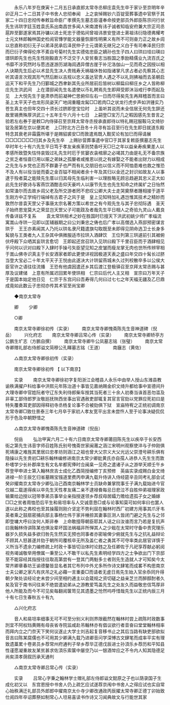 <!-- { "loadSidebar": true } -->
　　永乐八年岁在庚寅十二月五日承直郎太常寺丞柳庄袁先生卒于家讣至京明年辛卯正月二十二日其子中书舍人忠彻奉闻　上之哀悼赐钞六百锭营葬事遗中官祭于其家二十四日忠彻传奉敕旨命臣广孝撰先生墓志臣谨奉命按吏部员外郎臣陈宗问行状先生讳珙字廷玉姓袁氏系出南昌世多闻人宋南渡有讳子诚者知临安府兼大宗正司丞扈跸至鄞遂家焉其孙镛以进士死忠于德佑间曾祖讳景安登进士苐祖讳衍隐德弗耀考士元文林郎翰林国史检阅官慱学能文器量恢廓性明果义有所不可则奋力正之故乡闾以忠直称初衍无子以弟泽民承后泽民仲子士元谓弟无继兄之义白于有司奉泽民归宗而巳衍子俾得伦序不紊自号菊村先生实德佑忠臣之嫡孙也生子四人曰珙曰珪曰瑛曰璟珙即先生也先生性刚毅直方不泛交于人安贫飬志当胜国之季励精儒业九流百氏之书靡不涉究然时与愿违遂游历湖海闾遇异僧古崖于补沱洛伽山一见而奇之因授以相人诀期先生后必以术显先生决人贵贱寿夭祸福休咎如指诸掌凡求占者必先察其心志听其语言次观其形气然后断以吉规以忠义虽达官贵人遇之不以礼则拂袖而去圣朝启运天下和平先生乃归鄞城之西聿新其先业所居前后皆树以柳扁曰柳庄乡之人皆称柳庄先生洪武间　上在潜邸闻先生名遣使以币礼聘焉先生即拜受即沐浴戒行李而起及见　上大悦先生于是肃恭而前凝神伫思俯仰左右一日而尽得矣先生再拜稽首而言曰　圣上太平天子也龙形凤姿天广地阔重瞳龙髯□□若肉□之状龙行虎步声如洪锺实乃苍生真主也但年交四十须长过脐即登宝位时　上虽听其说而未全信居无何先生辞还故里锡赉殊厚洪武三十五年壬午六月十七日　上嗣登□宝万几之暇因感先生昔言之验若左右券于是敕□内侍驿召至京拜太常寺丞授承直郎待以特礼赐冠服鞍马文绮钞锭及居第在京以便其老　上□狩北方己丑冬十月寻有旨召至行在先生即日就道东殿特念其衰老非霜露所堪于是赐貂裘安□而敦遣焉既入觐奖论有加巳而得请展□□□□□□□归其乡及先生卒　上赐钞营葬事遣中官□于其家复敕臣撰墓志先生卒时年七十有六先生平日笃于孝友亲疾革则焚香吁天□巳之年以益亲寿疾果差人以孝感所致暨失怙恃哀毁过礼先生时厄于贫窭衣衾棺廓之必竭其力由是礼无不备宗族之贫乏者恒啬巳用以赈之弟妹之孤嫠者咸推恩以抚之有嫁娶之不能者出财力以相成之先生与乡党也正而不群妻子也严而有礼交朋旧也以信义而不阿恤患难也救之惟恐不及人有以役当徙而委之金百镒不相闻者余十年及其归以金还之封识如故友人以事逮于殁者莫之能赎先生厝以归其母先生临利害一以理胜略无顾忌趋避其忠义正大如此先生好歌诗与客燕饮酒酣击仰天豪吟人以康节先生也先生知命之终属纩之日怡然如常溘尔而去故乡闾父老及所交游者罔不悲叹公卿大夫士走哭奠祭者踵相接于道平生刚方中正学纯行端绰有古君子之风于是　皇上见知特加礼遇岂惟其技术之精妙而致然尔昔袁天罡父子事唐太宗名著方策以希世之有今观先生与其子忠彻际遇　圣天子始终恩宠莫大之荣显岂天罡父子可能跂及者哉先生平日相人之奇验九灵山人戴良传备详兹不复系 
　　袁太常珙相术之妙在胜国时巳擅天下洪武初姚少师广孝缁流寓嵩山寺珙一见即以匡辅器期之曰公刘秉忠之俦也后广孝以高僧选入燕邸预密谋言珙于　王王亦素闻其人乃托以珙名隶尺籍遣旗勾取既至未即得见阴命选卫士长身多髯貌与王类者九人王杂其中俱微服适市拉珙入酒肆饮　王位列第三珙遽前引其裾俯伏呼殿下众哂其妄珙言愈切　王即起还宫召珙入见珙曰殿下千里召臣而于酒肆相见乎问何以识对曰殿下入肆时手操弓矢臣望见知之皮皱而瘦龙掌无肉也世所传辨宰相于嵩山佛寺识真主于长安酒家者即此更使详视因极道天表之盛曰年交四十髯长过脐当登大宝必二十年太平天子王悦由此遂决大计珙留燕城未久过列校散卒多以公侯大臣官许之语往往流播　王恐有他虞因遣还乡其后渡江登极驿召至京拜太常丞赐与甚厚及议建储　上意有所属迟回累年使珙相　仁宗曰后代人主又相　宣宗曰万年天子于是国本始定他日见　仁宗于东宫问曰吾寿得几何曰过七七之年天福无疆及乙巳鼎成竟如此数云子忠彻亦传其术官至尚宝卿 

　　◆南京太常寺 

　　卿 
　　少卿 

　　○卿 

　　南京太常寺卿徐初传（实录） 
　　南京太常寺卿愧斋陈先生音神道碑（倪岳） 
　　兴化府志 
　　南京太常寺卿吕常心传（实录） 
　　南京太常寺卿矫亭方公鹏生圹志（方鹏自撰） 
　　南京太常寺卿牛公凤墓志铭（张璧） 
　　南京太常寺卿赠礼部右侍郎谥文简穆公孔睴墓志铭（王道） 
　　南廱志（黄佐） 

　　△南京太常寺卿徐初传（实录） 

　　南京太常寺卿徐初传 【 以下南京】 

　　实录 
　　南京太常寺卿徐初字复阳浙江会稽县人永乐中由举人授山东潍县教谕秩满擢户科给事中洪熙元年陈治道十事皆见嘉纳赐金织文绮升都给事中宣德间升大理寺卿中官姓阮者守辽东失利侍郎柴车按其当死者三十余人初奏当诛首恶勿滥及非辜工部侍郎罗汝敬廵抚陜西坐事出官遇赦吏部辄复其官言官劾以党罪应死初曰是特失覆奏耳吏部因得释初寺丞杨复论事不合被劾俱下狱　宣庙特宥之正统初调南京太常寺卿□致仕景泰三年七月卒于家初人孝友宽平出言未尝忤人至于论事决疑侃侃形于色及卒朝野惜之 

　　△南京太常寺卿愧斋陈先生音神道碑（倪岳） 

　　倪岳 
　　弘治甲寅六月二十有六日南京太常寺卿莆田陈先生以疾卒于长安西街之第先生讳音字师召姓陈氏别号愧斋世家闽莆之涵江宋明州观察使淬与子仲刚俱死靖康之难旌其里居曰忠孝坊则涵江之祖也曾大父宗义大父光远父崇澄号耕乐俱有隐操以先生贵初□耕乐翰林编修进南京太常少卿妣黄氏亦自孺人进恭人先生生而敦朴嗜学少长补郡庠生有文名牟都宪俸时佥闽臬一见奇之遣诸子从之游举天顺壬午乡荐登甲申进士第入翰林庶吉士成化乙酉简授编修丁亥预修　英庙实录成赐白金文绮进禄一阶壬辰乞归省墓赐宝镪道里费丙申满九载升侍讲入侍经筵辛丑同考礼部会试癸卯擢南京太常寺少卿弘治己酉南京翰林学士员缺命兼掌院事壬子满九载始进今官仅越二载遂得疾以卒先生天性孝友痛二亲不逮禄飬每忌日悲泣不自胜仲弟祖理家政输粟给边授以冠带季弟员事举业亲指授遂领乡荐叔母居孀力赡给遗孤子女之婚嫁□□之贫者周恤恐后平生和易坦率与人交诚意恳□或与论事知莫可如何率曰也罢人遂以此称之弗校也至其操履则刚介坚定不势利屈在翰林时西厂初建方用事其爪牙韦英者乘之鼓扇密捕兵部主事杨仕伟于家并棰掠其妻事叵测人皆闭门避之先生与之邻即登墉大呼曰汝何人斯非奉　上命敢擅辱朝臣耶其人诘之曰汝谁而言乃若是复抗声曰我翰林侍讲陈某也惧汝辈坏国法祸福非所惮其人之少戢在太常时守备中贵究理乐器岁久损失益多欲归咎先生然实无预也同事者亦密喻俾少俯就先生与之抗礼益辩论不顾其人怒甚遂并劾于朝所司覆核卒无所及盖仁者之勇其不可夺率类此居官详慎于义所当不遗余力编修疏上时政十事皆切治体时论韪之及任卿佐于凡祀享荐献必躬阅视务竭诚敬举用僚属一秉至公人不敢干以私先生素明经学四方之士争欲出门下京邸至不能容经其指授往往取高第尝有一登其门两魁多士者则先生造就人才可知矣今太常齐卿章春坊王谕德鏊皆显名者其它布列中外尤多所作诗文肆笔而成畧不构思南京士夫公卿之家凡有庆吊之礼必藉一言重委□而请者无虗日焉先生始入官余忝同升得朝夕聚处谈经论史未尝少间至相约逓主以会箴规之资切磋之益亲芝兰而醉醇酎者久矣及官于南书问往来不绝尝遣幼弟从之游教爱笃盖先生之处友久而益敬忠信笃厚非他人所能及而今不可见矣每翻阅箧笥见其遗墨之怆然呜呼惜哉先生以正统内辰三月十有七日生春秋五十有九 

　　△兴化府志 

　　音人和易坦率细事无可不可至分别义利则界限截然在翰林时尝上疏陈时政数事剀宜不阿权珰黄赐有母丧省寺院监咸赴吊翰林亦有倡议欲行者音奋曰堂堂翰林相率而拜内立之门奈天下笑何议遂止大学士刘吉起复音移书止之其后当路有缺吏部欲拟音吉曰陈某腐儒也不可用其少卿满九载乃进卿音问学深愽古文肆笔而成率平实有理致遗藁累十卷弟员乡荐常州府通判子举乡荐华正德戊辰进士孙湏乐乡荐历和平知县性谨愿凝重故友某贫甚求佐湏乐索箧中屡空乃以一银酒斚应之不令内人知其隐德足尚矣湏孝荫叙历承天通判 

　　△南京太常寺卿吕常心传（实录） 

　　实录 
　　吕常心字秉之翰林学士赠礼部左侍郎谥文懿原之子也以荫录国子生成化初又以　东宫恩授中书舍人仍上疏乞应试遂荐京闱中书舍人之得应试也实自常心始秩满迁礼部员外郎郎中擢南京太仆寺少卿改通政丙辰擢太常寺卿正德丁卯始致仕阅四年卒诏葬祭如制常心人坦易喜读书作诗又习闻典故文与行能世其家 
